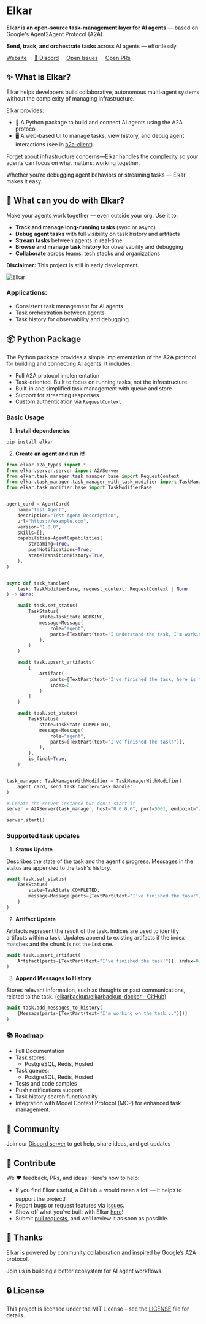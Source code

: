 # Elkar
**Elkar is an open-source task-management layer for AI agents** — based on Google's Agent2Agent Protocol (A2A).

**Send, track, and orchestrate tasks** across AI agents — effortlessly.

[Website](https://elkar.co) &nbsp;&nbsp;&nbsp; [💬 Discord](https://discord.gg/f5Znhcvm) &nbsp;&nbsp;&nbsp; [Open Issues](https://github.com/elkar-ai/elkar/issues) &nbsp;&nbsp;&nbsp; [Open PRs](https://github.com/elkar-ai/elkar/pulls)

## ✨ What is Elkar? 

Elkar helps developers build collaborative, autonomous multi-agent systems without the complexity of managing infrastructure.

Elkar provides:
- 🐍 A Python package to build and connect AI agents using the A2A protocol.
- 🖥️ A web-based UI to manage tasks, view history, and debug agent interactions (see in [a2a-client](https://github.com/elkar-ai/elkar/tree/main/a2a-client)).

Forget about infrastructure concerns—Elkar handles the complexity so your agents can focus on what matters: working together.

Whether you’re debugging agent behaviors or streaming tasks — Elkar makes it easy.


## 🔧 What can you do with Elkar?
Make your agents work together — even outside your org.
Use it to:
- **Track and manage long-running tasks** (sync or async)
- **Debug agent tasks** with full visibility on task history and artifacts
- **Stream tasks** between agents in real-time
- **Browse and manage task history** for observability and debugging
- **Collaborate** across teams, tech stacks and organizations
  
**Disclaimer:** This project is still in early development.

![Elkar](./images/ui.png)

### Applications:
- Consistent task management for AI agents
- Task orchestration between agents
- Task history for observability and debugging


## 📦 Python Package

The Python package provides a simple implementation of the A2A protocol for building and connecting AI agents. It includes:
- Full A2A protocol implementation
- Task-oriented. Built to focus on running tasks, not the infrastructure.
- Built-in and simplified task management with queue and store
- Support for streaming responses 
- Custom authentication via `RequestContext`



### Basic Usage

1. **Install dependencies**
```bash
pip install elkar
```

2. **Create an agent and run it!**
```python
from elkar.a2a_types import *
from elkar.server.server import A2AServer
from elkar.task_manager.task_manager_base import RequestContext
from elkar.task_manager.task_manager_with_task_modifier import TaskManagerWithModifier
from elkar.task_modifier.base import TaskModifierBase


agent_card = AgentCard(
    name="Test Agent",
    description="Test Agent Description",
    url="https://example.com",
    version="1.0.0",
    skills=[],
    capabilities=AgentCapabilities(
        streaming=True,
        pushNotifications=True,
        stateTransitionHistory=True,
    ),
)


async def task_handler(
    task: TaskModifierBase, request_context: RequestContext | None
) -> None:

    await task.set_status(
        TaskStatus(
            state=TaskState.WORKING,
            message=Message(
                role="agent",
                parts=[TextPart(text="I understand the task, I'm working on it...")],
            ),
        )
    )

    await task.upsert_artifacts(
        [
            Artifact(
                parts=[TextPart(text="I've finished the task, here is the result...")],
                index=0,
            )
        ]
    )

    await task.set_status(
        TaskStatus(
            state=TaskState.COMPLETED,
            message=Message(
                role="agent",
                parts=[TextPart(text="I've finished the task!")],
            ),
        ),
        is_final=True,
    )


task_manager: TaskManagerWithModifier = TaskManagerWithModifier(
    agent_card, send_task_handler=task_handler
)

# Create the server instance but don't start it
server = A2AServer(task_manager, host="0.0.0.0", port=5001, endpoint="/")

server.start()
```


### Supported task updates


1. **Status Update**

Describes the state of the task and the agent's progress. Messages in the status are appended to the task's history.

```python
await task.set_status(
    TaskStatus(
        state=TaskState.COMPLETED,
        message=Message(parts=[TextPart(text="I've finished the task!")])
    )
)
```

2. **Artifact Update**

Artifacts represent the result of the task. Indices are used to identify artifacts within a task. Updates append to existing artifacts if the index matches and the chunk is not the last one.

```python
await task.upsert_artifact(
    Artifact(parts=[TextPart(text="I've finished the task!")], index=0)
)
```

3. **Append Messages to History**

Stores relevant information, such as thoughts or past communications, related to the task. ([elkarbackup/elkarbackup-docker - GitHub](https://github.com/elkarbackup/elkarbackup-docker?utm_source=chatgpt.com))

```python
await task.add_messages_to_history(
    [Message(parts=[TextPart(text="I'm working on the task...")])]
)
```




### 📚 Roadmap
- Full Documentation
- Task stores:
    - PostgreSQL, Redis, Hosted
- Task queues:
    - PostgreSQL, Redis, Hosted
- Tests and code samples
- Push notifications support
- Task history search functionality
- Integration with Model Context Protocol (MCP) for enhanced task management.

## 💬 Community
Join our [Discord server](https://discord.gg/f5Znhcvm) to get help, share ideas, and get updates

## 🤝 Contribute

We ❤️ feedback, PRs, and ideas! Here's how to help:

- If you find Elkar useful, a GitHub ⭐️ would mean a lot! — it helps to support the project!
- Report bugs or request features via [issues](https://github.com/elkar-ai/elkar/issues).
- Show off what you’ve built with Elkar [here](https://discord.com/channels/1366517666054934589/1366528135730040862)! 
- Submit [pull requests](https://github.com/elkar-ai/elkar/pulls), and we'll review it as soon as possible.

##  🙌 Thanks
Elkar is powered by community collaboration and inspired by Google’s A2A protocol.

Join us in building a better ecosystem for AI agent workflows.

## 🔒 License  
This project is licensed under the MIT License – see the [LICENSE](https://github.com/elkar-ai/elkar-a2a/blob/main/LICENCE) file for details.



